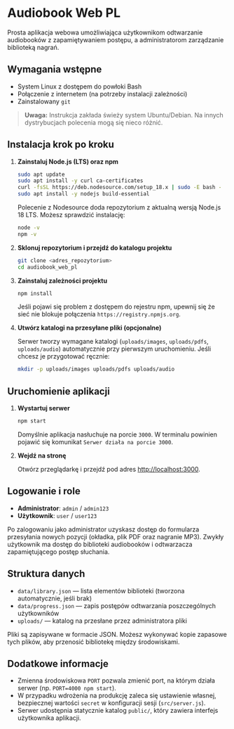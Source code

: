 # Audiobook Web PL

Prosta aplikacja webowa umożliwiająca użytkownikom odtwarzanie audiobooków z zapamiętywaniem postępu, a administratorom zarządzanie biblioteką nagrań.

## Wymagania wstępne

- System Linux z dostępem do powłoki Bash
- Połączenie z internetem (na potrzeby instalacji zależności)
- Zainstalowany `git`

> **Uwaga:** Instrukcja zakłada świeży system Ubuntu/Debian. Na innych dystrybucjach polecenia mogą się nieco różnić.

## Instalacja krok po kroku

1. **Zainstaluj Node.js (LTS) oraz npm**

   ```bash
   sudo apt update
   sudo apt install -y curl ca-certificates
   curl -fsSL https://deb.nodesource.com/setup_18.x | sudo -E bash -
   sudo apt install -y nodejs build-essential
   ```

   Polecenie z Nodesource doda repozytorium z aktualną wersją Node.js 18 LTS. Możesz sprawdzić instalację:

   ```bash
   node -v
   npm -v
   ```

2. **Sklonuj repozytorium i przejdź do katalogu projektu**

   ```bash
   git clone <adres_repozytorium>
   cd audiobook_web_pl
   ```

3. **Zainstaluj zależności projektu**

   ```bash
   npm install
   ```

   Jeśli pojawi się problem z dostępem do rejestru npm, upewnij się że sieć nie blokuje połączenia `https://registry.npmjs.org`.

4. **Utwórz katalogi na przesyłane pliki (opcjonalne)**

   Serwer tworzy wymagane katalogi (`uploads/images`, `uploads/pdfs`, `uploads/audio`) automatycznie przy pierwszym uruchomieniu. Jeśli chcesz je przygotować ręcznie:

   ```bash
   mkdir -p uploads/images uploads/pdfs uploads/audio
   ```

## Uruchomienie aplikacji

1. **Wystartuj serwer**

   ```bash
   npm start
   ```

   Domyślnie aplikacja nasłuchuje na porcie `3000`. W terminalu powinien pojawić się komunikat `Serwer działa na porcie 3000`.

2. **Wejdź na stronę**

   Otwórz przeglądarkę i przejdź pod adres [http://localhost:3000](http://localhost:3000).

## Logowanie i role

- **Administrator**: `admin` / `admin123`
- **Użytkownik**: `user` / `user123`

Po zalogowaniu jako administrator uzyskasz dostęp do formularza przesyłania nowych pozycji (okładka, plik PDF oraz nagranie MP3). Zwykły użytkownik ma dostęp do biblioteki audiobooków i odtwarzacza zapamiętującego postęp słuchania.

## Struktura danych

- `data/library.json` — lista elementów biblioteki (tworzona automatycznie, jeśli brak)
- `data/progress.json` — zapis postępów odtwarzania poszczególnych użytkowników
- `uploads/` — katalog na przesłane przez administratora pliki

Pliki są zapisywane w formacie JSON. Możesz wykonywać kopie zapasowe tych plików, aby przenosić bibliotekę między środowiskami.

## Dodatkowe informacje

- Zmienna środowiskowa `PORT` pozwala zmienić port, na którym działa serwer (np. `PORT=4000 npm start`).
- W przypadku wdrożenia na produkcję zaleca się ustawienie własnej, bezpiecznej wartości `secret` w konfiguracji sesji (`src/server.js`).
- Serwer udostępnia statycznie katalog `public/`, który zawiera interfejs użytkownika aplikacji.

